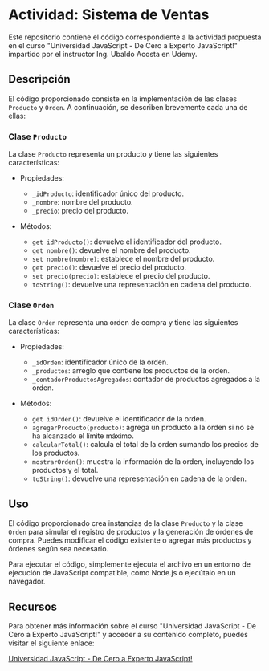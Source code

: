 # Actividad: Sistema de Ventas

Este repositorio contiene el código correspondiente a la actividad propuesta en el curso "Universidad JavaScript - De Cero a Experto JavaScript!" impartido por el instructor Ing. Ubaldo Acosta en Udemy. 

## Descripción

El código proporcionado consiste en la implementación de las clases `Producto` y `Orden`. A continuación, se describen brevemente cada una de ellas:

### Clase `Producto`

La clase `Producto` representa un producto y tiene las siguientes características:

- Propiedades:
  - `_idProducto`: identificador único del producto.
  - `_nombre`: nombre del producto.
  - `_precio`: precio del producto.

- Métodos:
  - `get idProducto()`: devuelve el identificador del producto.
  - `get nombre()`: devuelve el nombre del producto.
  - `set nombre(nombre)`: establece el nombre del producto.
  - `get precio()`: devuelve el precio del producto.
  - `set precio(precio)`: establece el precio del producto.
  - `toString()`: devuelve una representación en cadena del producto.

### Clase `Orden`

La clase `Orden` representa una orden de compra y tiene las siguientes características:

- Propiedades:
  - `_idOrden`: identificador único de la orden.
  - `_productos`: arreglo que contiene los productos de la orden.
  - `_contadorProductosAgregados`: contador de productos agregados a la orden.

- Métodos:
  - `get idOrden()`: devuelve el identificador de la orden.
  - `agregarProducto(producto)`: agrega un producto a la orden si no se ha alcanzado el límite máximo.
  - `calcularTotal()`: calcula el total de la orden sumando los precios de los productos.
  - `mostrarOrden()`: muestra la información de la orden, incluyendo los productos y el total.
  - `toString()`: devuelve una representación en cadena de la orden.

## Uso

El código proporcionado crea instancias de la clase `Producto` y la clase `Orden` para simular el registro de productos y la generación de órdenes de compra. Puedes modificar el código existente o agregar más productos y órdenes según sea necesario.

Para ejecutar el código, simplemente ejecuta el archivo en un entorno de ejecución de JavaScript compatible, como Node.js o ejecútalo en un navegador.

## Recursos

Para obtener más información sobre el curso "Universidad JavaScript - De Cero a Experto JavaScript!" y acceder a su contenido completo, puedes visitar el siguiente enlace:

[Universidad JavaScript - De Cero a Experto JavaScript!](https://www.udemy.com/course/universidad-javascript-angular-react-vue-typescript-html-css-bootstrap/#instructor-1)

